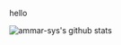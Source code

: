hello 

![ammar-sys's github stats](https://github-readme-stats.vercel.app/api?username=ammar-sys&theme=dark)
